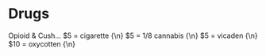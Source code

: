 # Drugs
Opioid & Cush...
$5 = cigarette {\n}
$5 = 1/8 cannabis {\n}
$5 = vicaden {\n}
$10 = oxycotten {\n}
